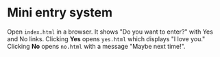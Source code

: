 # Mini entry system

Open `index.html` in a browser. It shows "Do you want to enter?" with Yes and No links.
Clicking **Yes** opens `yes.html` which displays "I love you." Clicking **No** opens
`no.html` with a message "Maybe next time!".
